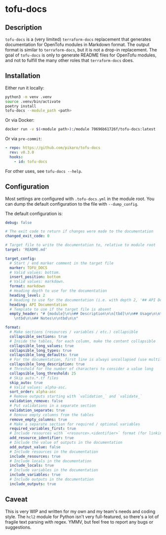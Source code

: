 # tofu-docs

## Description

`tofu-docs` is a (very limited) `terraform-docs` replacement that generates
documentation for OpenTofu modules in Markdown format. The output format is
similar to `terraform-docs`, but it is not a drop-in replacement. The goal of
`tofu-docs` is only to generate README files for OpenTofu modules, and not to
fulfill the many other roles that `terraform-docs` does.

## Installation

Either run it locally:

```bash
python3 -m venv .venv
source .venv/bin/activate
poetry install
tofu-docs --module_path <path>
```

Or via Docker:

```bash
docker run -v $(<module path>):/module 70696b61726f/tofu-docs:latest
```

Or via `pre-commit`:

```yaml
- repo: https://github.com/pikaro/tofu-docs
  rev: v0.3.0
  hooks:
    - id: tofu-docs
```

For other uses, see `tofu-docs --help`.

## Configuration

Most settings are configured with `.tofu-docs.yml` in the module root. You can
dump the default configuration to the file with `--dump_config`.

The default configuration is:

```yaml
debug: false

# The exit code to return if changes were made to the documentation
changed_exit_code: 0

# Target file to write the documentation to, relative to module root
target: 'README.md'

target_config:
  # Start / end marker comment in the target file
  marker: TOFU_DOCS
  # Valid values: bottom.
  insert_position: bottom
  # Valid values: markdown.
  format: markdown
  # Heading depth to use for the documentation
  heading_level: 2
  # Heading to use for the documentation (i.e. with depth 2, '## API Documentation')
  heading: API Documentation
  # Template to use if the target file is absent
  empty_header: "# {module}\n\n## Description\n\n[tbd]\n\n## Usage\n\ntbd\n\n## Examples\n
    \ntbd\n\n## Notes\n\ntbd\n\n"

format:
  # Make sections (resources / variables / etc.) collapsible
  collapsible_sections: true
  # Inside the tables, for each column, make the content collapsible
  collapsible_long_values: true
  collapsible_long_types: true
  collapsible_long_defaults: true
  # For the documentation, first line is always uncollapsed (use multiline heredocs)
  collapsible_long_description: true
  # Threshold for the number of characters to consider a value long
  collapsible_long_threshold: 25
  # Skip auto.*.tf files
  skip_auto: true
  # Valid values: alpha-asc.
  sort_order: alpha-asc
  # Remove outputs starting with `validation_` and `validate_`
  validation_remove: false
  # Put validations in a separate section
  validation_separate: true
  # Remove empty columns from the tables
  remove_empty_columns: true
  # Make a separate section for required / optional variables
  required_variables_first: true
  # Include resources with `<resource>.<identifier>` format (for linking to code)
  add_resource_identifier: true
  # Include the value of outputs in the documentation
  add_output_value: false
  # Include resources in the documentation
  include_resources: true
  # Include locals in the documentation
  include_locals: true
  # Include variables in the documentation
  include_variables: true
  # Include outputs in the documentation
  include_outputs: true
```

## Caveat

This is very WIP and written for my own and my team's needs and coding style.
The `hcl2` module for Python isn't very full-featured, so there's a lot of
fragile text parsing with regex. YMMV, but feel free to report any bugs or
suggestions.
